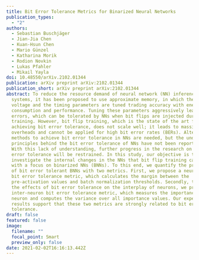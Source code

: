 ```yaml
---
title: Bit Error Tolerance Metrics for Binarized Neural Networks
publication_types:
  - "2"
authors:
  - Sebastian Buschjäger
  - Jian-Jia Chen
  - Kuan-Hsun Chen
  - Mario Günzel
  - Katharina Morik
  - Rodion Novkin
  - Lukas Pfahler
  - Mikail Yayla
doi: 10.48550/arXiv.2102.01344
publication: arXiv preprint arXiv:2102.01344
publication_short: arXiv preprint arXiv:2102.01344
abstract: To reduce the resource demand of neural network (NN) inference
  systems, it has been proposed to use approximate memory, in which the supply
  voltage and the timing parameters are tuned trading accuracy with energy
  consumption and performance. Tuning these parameters aggressively leads to bit
  errors, which can be tolerated by NNs when bit flips are injected during
  training. However, bit flip training, which is the state of the art for
  achieving bit error tolerance, does not scale well; it leads to massive
  overheads and cannot be applied for high bit error rates (BERs). Alternative
  methods to achieve bit error tolerance in NNs are needed, but the underlying
  principles behind the bit error tolerance of NNs have not been reported yet.
  With this lack of understanding, further progress in the research on NN bit
  error tolerance will be restrained. In this study, our objective is to
  investigate the internal changes in the NNs that bit flip training causes,
  with a focus on binarized NNs (BNNs). To this end, we quantify the properties
  of bit error tolerant BNNs with two metrics. First, we propose a neuron-level
  bit error tolerance metric, which calculates the margin between the
  pre-activation values and batch normalization thresholds. Secondly, to capture
  the effects of bit error tolerance on the interplay of neurons, we propose an
  inter-neuron bit error tolerance metric, which measures the importance of each
  neuron and computes the variance over all importance values. Our experimental
  results support that these two metrics are strongly related to bit error
  tolerance.
draft: false
featured: false
image:
  filename: ""
  focal_point: Smart
  preview_only: false
date: 2021-02-02T16:16:13.442Z
---
```

